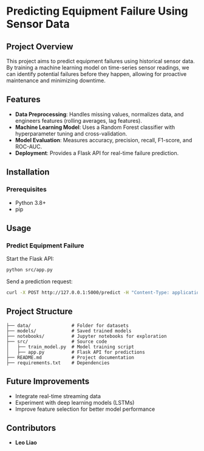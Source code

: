 # Predicting Equipment Failure Using Sensor Data

## Project Overview
This project aims to predict equipment failures using historical sensor data. By training a machine learning model on time-series sensor readings, we can identify potential failures before they happen, allowing for proactive maintenance and minimizing downtime.

## Features
- **Data Preprocessing**: Handles missing values, normalizes data, and engineers features (rolling averages, lag features).
- **Machine Learning Model**: Uses a Random Forest classifier with hyperparameter tuning and cross-validation.
- **Model Evaluation**: Measures accuracy, precision, recall, F1-score, and ROC-AUC.
- **Deployment**: Provides a Flask API for real-time failure prediction.

## Installation
### Prerequisites
- Python 3.8+
- pip

## Usage
### Predict Equipment Failure
Start the Flask API:
```bash
python src/app.py
```
Send a prediction request:
```bash
curl -X POST http://127.0.0.1:5000/predict -H "Content-Type: application/json" -d '{"temperature": 75, "vibration": 0.5, "pressure": 30}'
```

## Project Structure
```
├── data/               # Folder for datasets
├── models/             # Saved trained models
├── notebooks/          # Jupyter notebooks for exploration
├── src/                # Source code
│   ├── train_model.py  # Model training script
│   ├── app.py          # Flask API for predictions
├── README.md           # Project documentation
├── requirements.txt    # Dependencies
```

## Future Improvements
- Integrate real-time streaming data
- Experiment with deep learning models (LSTMs)
- Improve feature selection for better model performance

## Contributors
- **Leo Liao**

